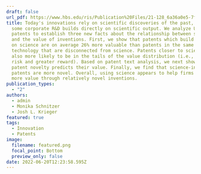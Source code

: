 ```yaml
---
draft: false
url_pdf: https://www.hbs.edu/ris/Publication%20Files/21-128_6a36a0e5-7f30-4d63-a591-3196d4b3fb5e.pdf
title: Today's innovations rely on scientific discoveries of the past, yet only
  some corporate R&D builds directly on scientific output. We analyze U.S.
  patents to establish three new facts about the relationship between science
  and the value of inventions. First, we show that patents which build directly
  on science are on average 26% more valuable than patents in the same
  technology that are disconnected from science. Patents closer to science are
  also more likely to be in the tails of the value distribution (i.e., greater
  risk and greater reward). Based on patent text analysis, we next show that
  patent novelty predicts their value. Finally, we find that science-intensive
  patents are more novel. Overall, using science appears to help firms capture
  more value through relatively novel inventions.
publication_types:
  - "2"
authors:
  - admin
  - Monika Schnitzer
  - Josh L. Krieger
featured: true
tags:
  - Innovation
  - Patents
image:
  filename: featured.png
  focal_point: Bottom
  preview_only: false
date: 2022-06-20T12:23:58.595Z
---
```

